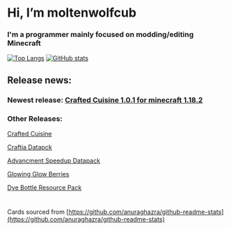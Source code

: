 # Hi, I’m moltenwolfcub

### I'm a programmer mainly focused on modding/editing Minecraft

[![Top Langs](https://github-readme-stats.vercel.app/api/top-langs/?username=moltenwolfcub&langs_count=10&layout=compact&theme=algolia)](https://github.com/moltenwolfcub)
[![GitHub stats](https://github-readme-stats.vercel.app/api?username=moltenwolfcub&show_icons=true&include_all_commits=true&theme=algolia)](https://github.com/moltenwolfcub)

## Release news:

### Newest release: [Crafted Cuisine 1.0.1 for minecraft 1.18.2](https://github.com/moltenwolfcub/crafted_cuisine/releases/tag/v1.0.1-1.18.2)

### Other Releases:

[Crafted Cuisine](https://github.com/moltenwolfcub/crafted_cuisine/releases/tag/v1.0.0-1.18.2)

[Craftia Datapck](https://github.com/moltenwolfcub/craftia_datapack/releases/tag/v1.3.1)

[Advancment Speedup Datapack](https://github.com/moltenwolfcub/speed-up-datapack/releases/tag/v1.0.3)

[Glowing Glow Berries](https://github.com/moltenwolfcub/glowing_berries/releases/tag/v1.0.0)

[Dye Bottle Resource Pack](https://github.com/moltenwolfcub/dye_bottles_resourcepack/releases/tag/v1.17.1)

#  

Cards sourced from [https://github.com/anuraghazra/github-readme-stats](https://github.com/anuraghazra/github-readme-stats)
